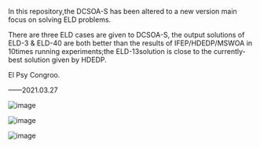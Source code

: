 In this repository,the DCSOA-S has been altered to a new version main focus on solving ELD problems.

There are three ELD cases are given to DCSOA-S, the output solutions of ELD-3 & ELD-40 are both better than the results of IFEP/HDEDP/MSWOA in 10times running experiments;the ELD-13solution is close to the currently-best solution given by HDEDP.

El Psy Congroo.

——2021.03.27

![image](https://user-images.githubusercontent.com/61769609/112724634-42c00180-8f4f-11eb-9f96-caa208edfeea.png)

![image](https://user-images.githubusercontent.com/61769609/112724636-45baf200-8f4f-11eb-907a-56d56f738e94.png)

![image](https://user-images.githubusercontent.com/61769609/112724642-4e132d00-8f4f-11eb-8448-a424a1ac293b.png)

